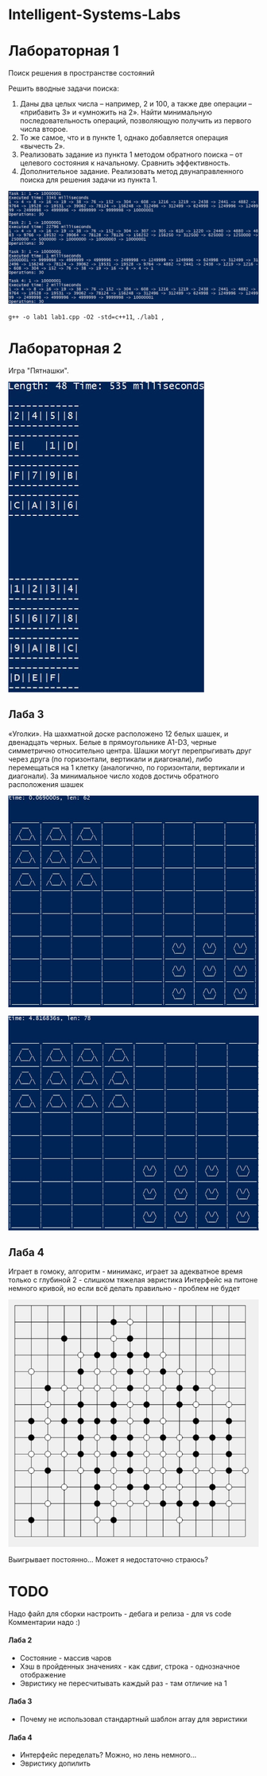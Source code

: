 # Intelligent-Systems-Labs

# Лабораторная 1

Поиск решения в пространстве состояний

Решить вводные задачи поиска:

1) Даны два целых числа – например, 2 и 100, а также две операции – «прибавить 3» и «умножить на 2». Найти минимальную последовательность операций, позволяющую получить из первого числа второе.
2) То же самое, что и в пункте 1, однако добавляется операция «вычесть 2».
3) Реализовать задание из пункта 1 методом обратного поиска – от целевого состояния к начальному. Сравнить эффективность.
4) Дополнительное задание. Реализовать метод двунаправленного поиска для решения задачи из пункта 1.

![Лабораторная 1]( docs/img/lab1.jpg)

`g++ -o lab1 lab1.cpp -O2 -std=c++11`, `./lab1 `, 

# Лабораторная 2

Игра "Пятнашки".


![Лабораторная 2]( docs/img/lab2.png)

## Лаба 3
«Уголки». На шахматной доске расположено 12 белых шашек, и двенадцать черных.
Белые в прямоугольнике A1-D3, черные симметрично относительно центра. Шашки
могут перепрыгивать друг через друга (по горизонтали, вертикали и диагонали), либо перемещаться на 1 клетку (аналогично, по горизонтали, вертикали и диагонали). За минимальное число ходов достичь обратного расположения шашек

![Лабораторная 3 3x3]( docs/img/lab3_3x3.jpg)

![Лабораторная 3 3x4]( docs/img/lab3_3x4.jpg)



## Лаба 4
Играет в гомоку, алгоритм - минимакс, играет за адекватное время только с глубиной 2 - слишком тяжелая эвристика
Интерфейс на питоне немного кривой, но если всё делать правильно - проблем не будет


![Лабораторная 4]( docs/img/lab4.jpg)

Выигрывает постоянно...
Может я недостаточно страюсь?


# TODO
Надо файл для сборки настроить - дебага и релиза - для vs code
Комментарии надо :)
#### Лаба 2 
- Состояние - массив чаров
- Хэш в пройденных значениях - как сдвиг, строка - однозначное отображение
- Эвристику не пересчитывать каждый раз - там отличие на 1

#### Лаба 3
- Почему не использовал стандартный шаблон array для эвристики

#### Лаба 4
- Интерфейс переделать? Можно, но лень немного...
- Эвристику допилить